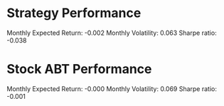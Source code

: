# Strategy Performance
Monthly Expected Return: -0.002
Monthly Volatility: 0.063
Sharpe ratio: -0.038
# Stock ABT Performance
Monthly Expected Return: -0.000
Monthly Volatility: 0.069
Sharpe ratio: -0.001

